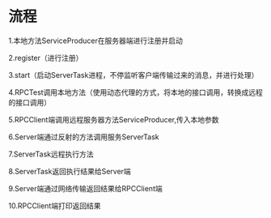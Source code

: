 # 流程
1.本地方法ServiceProducer在服务器端进行注册并启动

2.register（进行注册）

3.start（启动ServerTask进程，不停监听客户端传输过来的消息，并进行处理）

4.RPCTest调用本地方法（使用动态代理的方式，将本地的接口调用，转换成远程的接口调用）

5.RPCClient端调用远程服务器方法ServiceProducer,传入本地参数

6.Server端通过反射的方法调用服务ServerTask

7.ServerTask远程执行方法

8.ServerTask返回执行结果给Server端

9.Server端通过网络传输返回结果给RPCClient端

10.RPCClient端打印返回结果
